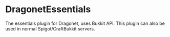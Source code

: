 # DragonetEssentials
The essentials plugin for Dragonet, uses Bukkit API. This plugin can also be used in normal Spigot/CraftBukkit servers. 
